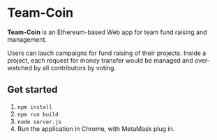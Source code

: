 # Team-Coin

**Team-Coin** is an Ethereum-based Web app for team fund raising and management. 

Users can lauch campaigns for fund raising of their projects. Inside a project, each request for money transfer would be managed and over-watched by all contributors by voting.

## Get started
1. ```npm install```
2. ```npm run build```
3. ```node server.js```
4. Run the application in Chrome, with MetaMask plug in.
